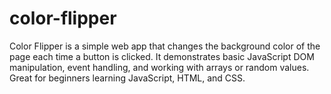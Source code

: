 # color-flipper
Color Flipper is a simple web app that changes the background color of the page each time a button is clicked. It demonstrates basic JavaScript DOM manipulation, event handling, and working with arrays or random values. Great for beginners learning JavaScript, HTML, and CSS.
